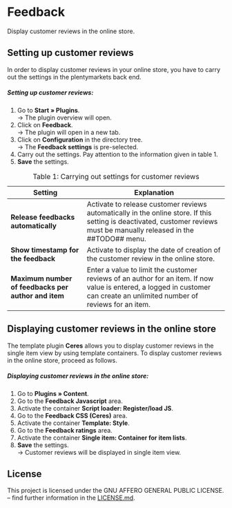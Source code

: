 ﻿# Feedback

Display customer reviews in the online store.

## Setting up customer reviews

In order to display customer reviews in your online store, you have to carry out the settings in the plentymarkets back end.

##### Setting up customer reviews:

1. Go to **Start » Plugins**.<br /> → The plugin overview will open. 
2. Click on **Feedback**.<br /> → The plugin will open in a new tab. 
3. Click on **Configuration** in the directory tree.<br /> → The **Feedback settings** is pre-selected. 
4. Carry out the settings. Pay attention to the information given in table 1. 
5. **Save** the settings.

<table>
<caption>Table 1: Carrying out settings for customer reviews</caption>
	<thead>
		<th>
			Setting
		</th>
		<th>
			Explanation
		</th>
	</thead>
	<tbody>
        <tr>
			<td>
				<b>Release feedbacks automatically</b>
			</td>
			<td>
                Activate to release customer reviews automatically in the online store. If this setting is deactivated, customer reviews must be manually released in the ##TODO## menu.
			</td>
		</tr>
        <tr>
			<td>
				<b>Show timestamp for the feedback</b>
			</td>
			<td>
				Activate to display the date of creation of the customer review in the online store.
			</td>
		</tr>
		<tr>
			<td>
				<b>Maximum number of feedbacks per author and item</b>
			</td>
			<td>Enter a value to limit the customer reviews of an author for an item. If now value is entered, a logged in customer can create an unlimited number of reviews for an item.
			</td>
		</tr>
	</tbody>
</table>

## Displaying customer reviews in the online store

The template plugin **Ceres** allows you to display customer reviews in the single item view by using template containers. To display customer reviews in the online store, proceed as follows.

##### Displaying customer reviews in the online store:

1. Go to **Plugins&nbsp;» Content**. 
2. Go to the **Feedback Javascript** area. 
3. Activate the container **Script loader: Register/load JS**. 
4. Go to the **Feedback CSS (Ceres)** area. 
5. Activate the container **Template: Style**. 
6. Go to the **Feedback ratings** area. 
7. Activate the container **Single item: Container for item lists**. 
8. **Save** the settings.<br />→ Customer reviews will be displayed in single item view.

## License

This project is licensed under the GNU AFFERO GENERAL PUBLIC LICENSE. – find further information in the [LICENSE.md](https://github.com/plentymarkets/feedback-plugin/blob/master/LICENSE.md).